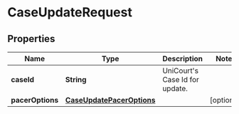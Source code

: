 

# CaseUpdateRequest


## Properties

| Name | Type | Description | Notes |
|------------ | ------------- | ------------- | -------------|
|**caseId** | **String** | UniCourt&#39;s Case Id for update. |  |
|**pacerOptions** | [**CaseUpdatePacerOptions**](CaseUpdatePacerOptions.md) |  |  [optional] |



